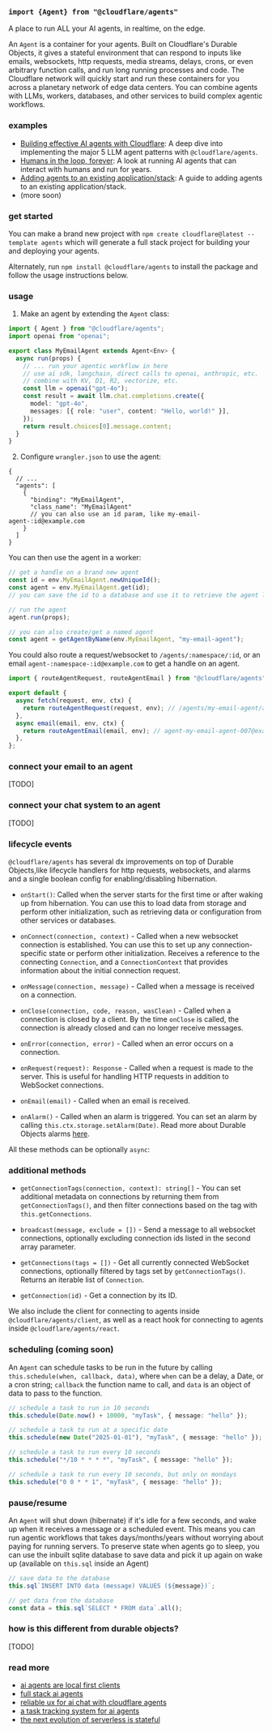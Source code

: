### `import {Agent} from "@cloudflare/agents"`

A place to run ALL your AI agents, in realtime, on the edge.

An `Agent` is a container for your agents. Built on Cloudflare's Durable Objects, it gives a stateful environment that can respond to inputs like emails, websockets, http requests, media streams, delays, crons, or even arbitrary function calls, and run long running processes and code. The Cloudflare network will quickly start and run these containers for you across a planetary network of edge data centers. You can combine agents with LLMs, workers, databases, and other services to build complex agentic workflows.

### examples

- [Building effective AI agents with Cloudflare](#): A deep dive into implementing the major 5 LLM agent patterns with `@cloudflare/agents`.
- [Humans in the loop, forever](#): A look at running AI agents that can interact with humans and run for years.
- [Adding agents to an existing application/stack](#): A guide to adding agents to an existing application/stack.
- (more soon)

### get started

You can make a brand new project with `npm create cloudflare@latest --template agents` which will generate a full stack project for building your and deploying your agents.

Alternately, run `npm install @cloudflare/agents` to install the package and follow the usage instructions below.

### usage

1. Make an agent by extending the `Agent` class:

```ts
import { Agent } from "@cloudflare/agents";
import openai from "openai";

export class MyEmailAgent extends Agent<Env> {
  async run(props) {
    // ... run your agentic workflow in here
    // use ai sdk, langchain, direct calls to openai, anthropic, etc.
    // combine with KV, D1, R2, vectorize, etc.
    const llm = openai("gpt-4o");
    const result = await llm.chat.completions.create({
      model: "gpt-4o",
      messages: [{ role: "user", content: "Hello, world!" }],
    });
    return result.choices[0].message.content;
  }
}
```

2. Configure `wrangler.json` to use the agent:

```jsonc
{
  // ...
  "agents": [
    {
      "binding": "MyEmailAgent",
      "class_name": "MyEmailAgent"
      // you can also use an id param, like my-email-agent-:id@example.com
    }
  ]
}
```

You can then use the agent in a worker:

```ts
// get a handle on a brand new agent
const id = env.MyEmailAgent.newUniqueId();
const agent = env.MyEmailAgent.get(id);
// you can save the id to a database and use it to retrieve the agent later

// run the agent
agent.run(props);

// you can also create/get a named agent
const agent = getAgentByName(env.MyEmailAgent, "my-email-agent");
```

You could also route a request/websocket to `/agents/:namespace/:id`, or an email `agent-:namespace-:id@example.com` to get a handle on an agent.

```ts
import { routeAgentRequest, routeAgentEmail } from "@cloudflare/agents";

export default {
  async fetch(request, env, ctx) {
    return routeAgentRequest(request, env); // /agents/my-email-agent/agent-007 gets routed to onRequest/onConnect
  },
  async email(email, env, ctx) {
    return routeAgentEmail(email, env); // agent-my-email-agent-007@example.com gets routed to onEmail
  },
};
```

### connect your email to an agent

[TODO]

### connect your chat system to an agent

[TODO]

### lifecycle events

`@cloudflare/agents` has several dx improvements on top of Durable Objects,like lifecycle handlers for http requests, websockets, and alarms and a single boolean config for enabling/disabling hibernation.

- `onStart()`: Called when the server starts for the first time or after waking up from hibernation. You can use this to load data from storage and perform other initialization, such as retrieving data or configuration from other services or databases.

- `onConnect(connection, context)` - Called when a new websocket connection is established. You can use this to set up any connection-specific state or perform other initialization. Receives a reference to the connecting `Connection`, and a `ConnectionContext` that provides information about the initial connection request.

- `onMessage(connection, message)` - Called when a message is received on a connection.

- `onClose(connection, code, reason, wasClean)` - Called when a connection is closed by a client. By the time `onClose` is called, the connection is already closed and can no longer receive messages.

- `onError(connection, error)` - Called when an error occurs on a connection.

- `onRequest(request): Response` - Called when a request is made to the server. This is useful for handling HTTP requests in addition to WebSocket connections.

- `onEmail(email)` - Called when an email is received.

- `onAlarm()` - Called when an alarm is triggered. You can set an alarm by calling `this.ctx.storage.setAlarm(Date)`. Read more about Durable Objects alarms [here](https://developers.cloudflare.com/durable-objects/api/alarms/).

All these methods can be optionally `async`:

### additional methods

- `getConnectionTags(connection, context): string[]` - You can set additional metadata on connections by returning them from `getConnectionTags()`, and then filter connections based on the tag with `this.getConnections`.

- `broadcast(message, exclude = [])` - Send a message to all websocket connections, optionally excluding connection ids listed in the second array parameter.

- `getConnections(tags = [])` - Get all currently connected WebSocket connections, optionally filtered by tags set by `getConnectionTags()`. Returns an iterable list of `Connection`.

- `getConnection(id)` - Get a connection by its ID.

We also include the client for connecting to agents inside `@cloudflare/agents/client`, as well as a react hook for connecting to agents inside `@cloudflare/agents/react`.

### scheduling (coming soon)

An `Agent` can schedule tasks to be run in the future by calling `this.schedule(when, callback, data)`, where `when` can be a delay, a Date, or a cron string; `callback` the function name to call, and `data` is an object of data to pass to the function.

```ts
// schedule a task to run in 10 seconds
this.schedule(Date.now() + 10000, "myTask", { message: "hello" });

// schedule a task to run at a specific date
this.schedule(new Date("2025-01-01"), "myTask", { message: "hello" });

// schedule a task to run every 10 seconds
this.schedule("*/10 * * * *", "myTask", { message: "hello" });

// schedule a task to run every 10 seconds, but only on mondays
this.schedule("0 0 * * 1", "myTask", { message: "hello" });
```

### pause/resume

An `Agent` will shut down (hibernate) if it's idle for a few seconds, and wake up when it receives a message or a scheduled event. This means you can run agentic workflows that takes days/months/years without worrying about paying for running servers. To preserve state when agents go to sleep, you can use the inbuilt sqlite database to save data and pick it up again on wake up (available on `this.sql` inside an Agent)

```ts
// save data to the database
this.sql`INSERT INTO data (message) VALUES (${message})`;

// get data from the database
const data = this.sql`SELECT * FROM data`.all();
```

### how is this different from durable objects?

[TODO]

### read more

- [ai agents are local first clients](https://www.joshwcomeau.com/ai/local-first/)
- [full stack ai agents](https://sunilpai.dev/posts/full-stack-ai-agents/)
- [reliable ux for ai chat with cloudflare agents](https://sunilpai.dev/posts/reliable-ux-for-ai-chat-with-durable-objects/)
- [a task tracking system for ai agents](https://sunilpai.dev/posts/ai-agents-need-tracking/)
- [the next evolution of serverless is stateful](https://sunilpai.dev/posts/the-future-of-serverless/)
